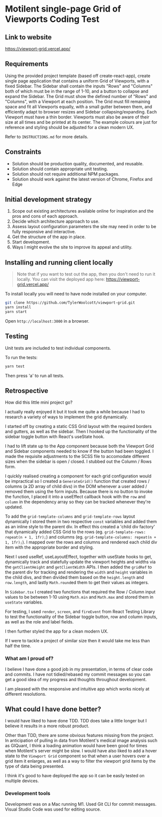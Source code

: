 # Motilent single-page Grid of Viewports Coding Test 

## Link to website
https://viewport-grid.vercel.app/

## Requirements

Using the provided project template (based off create-react-app), create single page application that contains a uniform Grid of Viewports, with a fixed Sidebar. The Sidebar shall contain the inputs "Rows" and "Columns" both of which must be in the range of 1-10, and a button to collapse and expand the Sidebar. The Grid must show the defined number of "Rows" and "Columns", with a Viewport at each position. The Grid must fill remaining space and fit all Viewports equally, with a small gutter between them, and efficiently adapt to browser resizes and Sidebar collapsing/expanding. Each Viewport must have a thin border. Viewports must also be aware of their size at all times and be printed at its center.
The example colours are just for reference and styling should be adjusted for a clean modern UX.

Refer to `INSTRUCTIONS.md` for more details.

## Constraints

- Solution should be production quality, documented, and reusable.
- Solution should contain appropriate unit testing.
- Solution should not require additional NPM packages.
- Solution should work against the latest version of Chrome, Firefox and Edge

## Initial development strategy

 1. Scope out existing architectures available online for inspiration and the pros and cons of each approach.
 2. Decide which architecture approach to use.
 3. Assess layout configuration parameters the site may need in order to be fully responsive and interactive.
 4. Get the structure of the app in place.
 5. Start development.
 6. Ways I might evolve the site to improve its appeal and utility.

## Installing and running client locally 

> Note that if you want to test out the app, then you don't need to run it locally. You can visit the deployed app here: https://viewport-grid.vercel.app/

To install locally you will need to have node installed on your computer.

```bash
git clone https://github.com/TylerWoolcott/viewport-grid.git
yarn install
yarn start
```

Open `http://localhost:3000` in a browser. 

## Testing

Unit tests are included to test individual components.

To run the tests:
```bash
yarn test
```

Then press 'a' to run all tests.

## Retrospective

How did this little mini project go?

I actually really enjoyed it but it took me quite a while because I had to research a variety of ways to implement the grid dynamically. 

I started off by creating a static CSS Grid layout with the required borders and gutters, as well as the sidebar. Then I hooked up the functionality of the sidebar toggle button with React's useState hook. 

I had to lift state up to the App component because both the Viewport Grid and Sidebar components needed to know if the button had been toggled. I made the requisite adjustments to the SCSS file to accomodate different sizes when the sidebar is open / closed. I stubbed out the Column / Rows form. 

I quickly realised creating a component for each grid configuration would be impractical so I created a `GenerateGrid()` function that created rows / columns (a 2D array of child divs) in the DOM whenever a user added / removed them using the form inputs. Because there is no button to invoke the function, I placed it into a useEffect callback hook with the `row` and `column` in the dependency array so they can be tracked whenever they're updated. 

To add the `grid-template-columns` and `grid-template-rows` layout dynamically I stored them in two respective `const` variables and added them as an inline style to the parent div. In effect this created a 'child div factory' that dynamically added CSS Grid to the rows (eg. `grid-template-rows: repeat(n + 1, 1fr);`) and columns (eg. `grid-template-columns: repeat(n + 1, 1fr);`). I mapped over the rows and columns and rendered each child div item with the appropriate border and styling. 

Next I used useRef, useLayoutEffect, together with useState hooks to get, dynamically track and statefully update the viewport heights and widths via the `getClientHeight` and `getClientWidth` APIs. I then added the `gridRef` to the parent div for tracking and rendering the `width` and `height` variables in the child divs, and then divided them based on the `height.length` and `row.length`, and lastly `Math.round`ed them to get their values as integers. 

In `Sidebar.tsx` I created two functions that required the Row / Column input values to be between 1-10 using `Math.min` and `Math.max` and stored them in `useState` variables. 

For testing, I used `render`, `screen`, and `fireEvent` from React Testing Library to test the functionality of the Sidebar toggle button, row and column inputs, as well as the role and label fields. 

I then further styled the app for a clean modern UX.

If I were to tackle a project of similar size then it would take me less than half the time. 

### What am I proud of?

I believe I have done a good job in my presentation, in terms of clear code and commits. I have not tidied/rebased my commit messages so you can get a good idea of my progress and thoughts throughout development.

I am pleased with the responsive and intuitive app which works nicely at different resolutions.

## What could I have done better?

I would have liked to have done TDD. TDD does take a little longer but I believe it results in a more robust product. 

Other than TDD, there are some obvious features missing from the project. In anticipation of pulling in data from Motilent's medical image analysis such as GIQuant, I think a loading animation would have been good for times when Motilent's server might be slow. I would have also liked to add a hover state to the `Viewport Grid` component so that when a user hovers over a grid item it enlarges, as well as a way to filter the viewport grid items by the type of data being presented. 

I think it's good to have deployed the app so it can be easily tested on multiple devices. 

### Development tools

Development was on a Mac running M1. Used Git CLI for commit messages. Visual Studio Code was used for editing source.